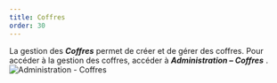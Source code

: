 ```yaml
---
title: Coffres
order: 30
---
```

La gestion des ***Coffres*** permet de créer et de gérer des coffres. Pour accéder à la gestion des coffres, accéder à ***Administration – Coffres*** .  
![Administration - Coffres](https://webdevolutions.azureedge.net/docs/fr/server/clip10344.png) 
